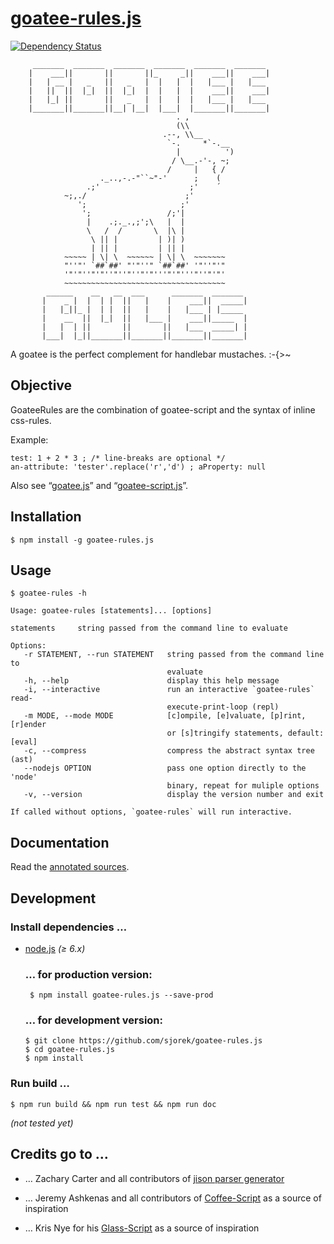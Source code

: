 
[goatee-rules.js](http://sjorek.github.io/goatee-rules.js/)
===========================================================

[![Dependency Status](https://gemnasium.com/badges/github.com/sjorek/goatee-rules.js.svg)](https://gemnasium.com/github.com/sjorek/goatee-rules.js)

         _______  _______  _______  _______  _______  _______
        |    ___||       ||       ||_     _||    ___||    ___|
        |   | __ |   _   ||   _   |  |   |  |   |___ |   |___
        |   ||  ||  |_|  ||  |_|  |  |   |  |    ___||    ___|
        |   |_| ||       ||   _   |  |   |  |   |___ |   |___
        |_______||_______||__| |__|  |___|  |_______||_______|
                                         . ,
                                         (\\
                                      .--, \\__
                                       `-.     *`-.__
                                         |          ')
                                        / \__.-'-, ~;
                                       /     |   { /
                        ._..,-.-"``~"-'      ;    (
                     .;'                    ;'    ´
                ~;,./                      ;'
                   ';                     ;'
                    ';                 /;'|
                     |    .;._.,;';\   |  |
                     \   /  /       \  |\ |
                      \ || |         | )| )
                      | || |         | || |
                ~~~~~ | \| \  ~~~~~~ | \| \  ~~~~~~~
                "''"' `##`##' "'"''" `##`##' '"''"'"
                '"'"''"'"''"''"''"'"'''"'"'''"''"'"'
                ~~~~~~~~~~~~~~~~~~~~~~~~~~~~~~~~~~~~
            ______    __   __  ___      _______  _______
           |    _ |  |  | |  ||   |    |    ___||  _____|
           |   |_||_ |  | |  ||   |    |   |___ | |_____
           |    __  ||  |_|  ||   |___ |    ___||_____  |
           |   |  | ||       ||       ||   |___  _____| |
           |___|  |_||_______||_______||_______||_______|

A goatee is the perfect complement for handlebar mustaches. :-{>~

## Objective

GoateeRules are the combination of goatee-script and the syntax of inline
css-rules.

Example:

    test: 1 + 2 * 3 ; /* line-breaks are optional */
    an-attribute: 'tester'.replace('r','d') ; aProperty: null

Also see “[goatee.js](http://sjorek.github.io/goatee.js)” and
“[goatee-script.js](http://sjorek.github.io/goatee-script.js)”.


## Installation

    $ npm install -g goatee-rules.js


## Usage

    $ goatee-rules -h

    Usage: goatee-rules [statements]... [options]

    statements     string passed from the command line to evaluate

    Options:
       -r STATEMENT, --run STATEMENT   string passed from the command line to
                                       evaluate
       -h, --help                      display this help message
       -i, --interactive               run an interactive `goatee-rules` read-
                                       execute-print-loop (repl)
       -m MODE, --mode MODE            [c]ompile, [e]valuate, [p]rint, [r]ender
                                       or [s]tringify statements, default:  [eval]
       -c, --compress                  compress the abstract syntax tree (ast)
       --nodejs OPTION                 pass one option directly to the 'node'
                                       binary, repeat for muliple options
       -v, --version                   display the version number and exit

    If called without options, `goatee-rules` will run interactive.

## Documentation

Read the [annotated sources](http://sjorek.github.io/goatee-rules.js/).


## Development

### Install dependencies …

- [node.js](http://nodejs.org) _(≥ 6.x)_

  ### … for production version:

       $ npm install goatee-rules.js --save-prod

  ### … for development version:

      $ git clone https://github.com/sjorek/goatee-rules.js
      $ cd goatee-rules.js
      $ npm install

### Run build …

    $ npm run build && npm run test && npm run doc

_(not tested yet)_


## Credits go to …

- … Zachary Carter and all contributors of
  [jison parser generator](http://zaach.github.io/jison/)

- … Jeremy Ashkenas and all contributors of
  [Coffee-Script](http://coffeescript.org/)
  as a source of inspiration

- … Kris Nye for his [Glass-Script](https://github.com/krisnye/glass-script/)
  as a source of inspiration
